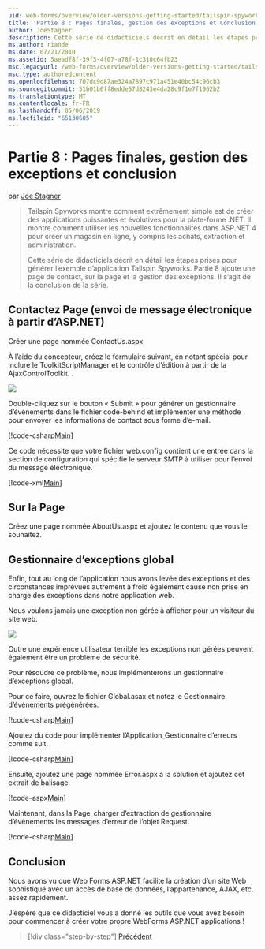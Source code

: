 ```yaml
---
uid: web-forms/overview/older-versions-getting-started/tailspin-spyworks/tailspin-spyworks-part-8
title: 'Partie 8 : Pages finales, gestion des exceptions et Conclusion | Microsoft Docs'
author: JoeStagner
description: Cette série de didacticiels décrit en détail les étapes prises pour générer l’exemple d’application Tailspin Spyworks. Partie 8 ajoute une page de contact, sur la page et l’exception...
ms.author: riande
ms.date: 07/21/2010
ms.assetid: 5aeadf8f-39f3-4f07-a78f-1c310c64fb23
msc.legacyurl: /web-forms/overview/older-versions-getting-started/tailspin-spyworks/tailspin-spyworks-part-8
msc.type: authoredcontent
ms.openlocfilehash: 707dc9d87ae324a7897c971a451e40bc54c96cb3
ms.sourcegitcommit: 51b01b6ff8edde57d8243e4da28c9f1e7f1962b2
ms.translationtype: MT
ms.contentlocale: fr-FR
ms.lasthandoff: 05/06/2019
ms.locfileid: "65130605"
---
```

# <a name="part-8-final-pages-exception-handling-and-conclusion"></a>Partie 8 : Pages finales, gestion des exceptions et conclusion

par [Joe Stagner](https://github.com/JoeStagner)

> Tailspin Spyworks montre comment extrêmement simple est de créer des applications puissantes et évolutives pour la plate-forme .NET. Il montre comment utiliser les nouvelles fonctionnalités dans ASP.NET 4 pour créer un magasin en ligne, y compris les achats, extraction et administration.
> 
> Cette série de didacticiels décrit en détail les étapes prises pour générer l’exemple d’application Tailspin Spyworks. Partie 8 ajoute une page de contact, sur la page et la gestion des exceptions. Il s’agit de la conclusion de la série.

## <a id="_Toc260221680"></a>  Contactez Page (envoi de message électronique à partir d’ASP.NET)

Créer une page nommée ContactUs.aspx

À l’aide du concepteur, créez le formulaire suivant, en notant spécial pour inclure le ToolkitScriptManager et le contrôle d’édition à partir de la AjaxControlToolkit. .

![](tailspin-spyworks-part-8/_static/image1.jpg)

Double-cliquez sur le bouton « Submit » pour générer un gestionnaire d’événements dans le fichier code-behind et implémenter une méthode pour envoyer les informations de contact sous forme d’e-mail.

[!code-csharp[Main](tailspin-spyworks-part-8/samples/sample1.cs)]

Ce code nécessite que votre fichier web.config contient une entrée dans la section de configuration qui spécifie le serveur SMTP à utiliser pour l’envoi du message électronique.

[!code-xml[Main](tailspin-spyworks-part-8/samples/sample2.xml)]

## <a id="_Toc260221681"></a>  Sur la Page

Créez une page nommée AboutUs.aspx et ajoutez le contenu que vous le souhaitez.

## <a id="_Toc260221682"></a>  Gestionnaire d’exceptions global

Enfin, tout au long de l’application nous avons levée des exceptions et des circonstances imprévues autrement à froid également cause non prise en charge des exceptions dans notre application web.

Nous voulons jamais une exception non gérée à afficher pour un visiteur du site web.

![](tailspin-spyworks-part-8/_static/image2.jpg)

Outre une expérience utilisateur terrible les exceptions non gérées peuvent également être un problème de sécurité.

Pour résoudre ce problème, nous implémenterons un gestionnaire d’exceptions global.

Pour ce faire, ouvrez le fichier Global.asax et notez le Gestionnaire d’événements prégénérées.

[!code-csharp[Main](tailspin-spyworks-part-8/samples/sample3.cs)]

Ajoutez du code pour implémenter l’Application\_Gestionnaire d’erreurs comme suit.

[!code-csharp[Main](tailspin-spyworks-part-8/samples/sample4.cs)]

Ensuite, ajoutez une page nommée Error.aspx à la solution et ajoutez cet extrait de balisage.

[!code-aspx[Main](tailspin-spyworks-part-8/samples/sample5.aspx)]

Maintenant, dans la Page\_charger d’extraction de gestionnaire d’événements les messages d’erreur de l’objet Request.

[!code-csharp[Main](tailspin-spyworks-part-8/samples/sample6.cs)]

## <a id="_Toc260221683"></a>  Conclusion

Nous avons vu que Web Forms ASP.NET facilite la création d’un site Web sophistiqué avec un accès de base de données, l’appartenance, AJAX, etc. assez rapidement.

J’espère que ce didacticiel vous a donné les outils que vous avez besoin pour commencer à créer votre propre WebForms ASP.NET applications !

> [!div class="step-by-step"]
> [Précédent](tailspin-spyworks-part-7.md)
